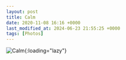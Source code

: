 ```yaml
---
layout: post
title: Calm
date: 2020-11-08 16:16 +0000
last_modified_at: 2024-06-23 21:55:25 +0000
tags: [Photos]
---
```


![Calm](//i.chenna.me/photos/prod/2020-11-08_16_16_10.jpg){:loading="lazy"}
